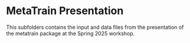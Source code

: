 # MetaTrain Presentation

This subfolders contains the input and data files from the presentation of the metatrain package at the Spring 2025 workshop.
